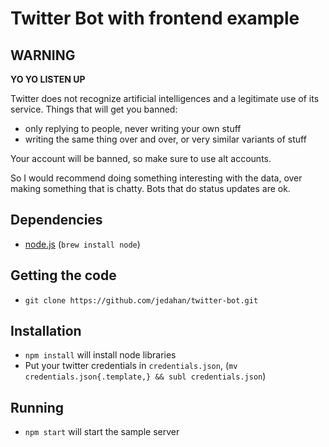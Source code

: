 # Twitter Bot with frontend example

## WARNING

  **YO YO LISTEN UP**

  Twitter does not recognize artificial intelligences and a legitimate use of its service. Things that will get you banned: 

  * only replying to people, never writing your own stuff
  * writing the same thing over and over, or very similar variants of stuff

  Your account will be banned, so make sure to use alt accounts.

  So I would recommend doing something interesting with the data, over making something that is chatty. Bots that do status updates are ok.

## Dependencies

  * [node.js][] (`brew install node`)

## Getting the code

  * `git clone https://github.com/jedahan/twitter-bot.git`

## Installation

  * `npm install` will install node libraries
  * Put your twitter credentials in `credentials.json`, (`mv credentials.json{.template,} && subl credentials.json`)

## Running

  * `npm start` will start the sample server

[node.js]: nodejs.org
